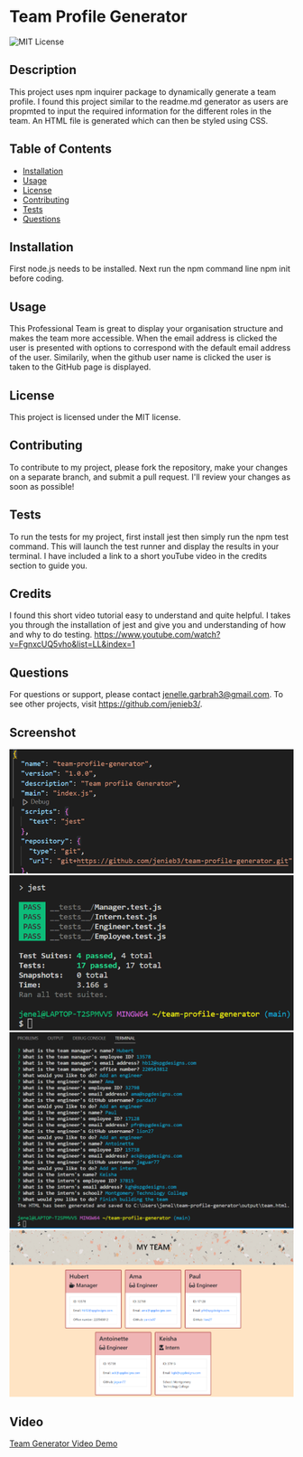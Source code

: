 # Team Profile Generator


  ![MIT License](https://img.shields.io/badge/license-MIT-blue)
  
  ## Description

  This project uses npm inquirer package to dynamically generate a team profile. I found this project similar to the readme.md generator as users are propmted to input the required information for the different roles in the team. An HTML file is generated which can then be styled using CSS.
  ## Table of Contents

  - [Installation](#installation)
  - [Usage](#usage)
  - [License](#license)
  - [Contributing](#contributing)
  - [Tests](#tests)
  - [Questions](#questions)  

  ## Installation

  First node.js needs to be installed. Next run the npm command line npm init before coding. 

  ## Usage

  This Professional Team is great to display your organisation structure and makes the team more accessible. When the email address is clicked the user is presented with options to correspond with the default email address of the user. Similarily, when the github user name is clicked the user is taken to the GitHub page is displayed. 


  ## License

  This project is licensed under the MIT license.

  ## Contributing

  To contribute to my project, please fork the repository, make your changes on a separate branch, and submit a pull request. I'll review your changes as soon as possible!

  ## Tests
  To run the tests for my project, first install jest then simply run the npm test command. This will launch the test runner and display the results in your terminal. I have included a link to a short youTube video in the credits section to guide you.

  ## Credits

  I found this short video tutorial easy to understand and quite helpful. I takes you through the installation of jest and give you and understanding of how and why to do testing. https://www.youtube.com/watch?v=FgnxcUQ5vho&list=LL&index=1

  ## Questions
  For questions or support, please contact jenelle.garbrah3@gmail.com. To see other projects, visit https://github.com/jenieb3/.

  ## Screenshot
 ![Screenshot](./src/output/images/jest-installed.png)
 ![Screenshot](./src/output/images/jest-test.png)
 ![Screenshot](./src/output/images/Terminal-questions.png)
 ![Screenshot](./src/output/images/team-page.png) 


 ## Video
 [Team Generator Video Demo](https://drive.google.com/file/d/1TpNyNN9XvbGQpWGFOeMH3v_m8xdxIjao/view?usp=share_link)  